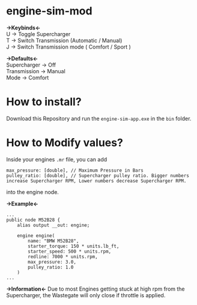 # engine-sim-mod

**->Keybinds<-** <br />
U -> Toggle Supercharger <br />
T -> Switch Transmission (Automatic / Manual) <br />
J -> Switch Transmission mode ( Comfort / Sport ) <br />

**->Defaults<-** <br />
Supercharger -> Off <br />
Transmission -> Manual <br />
Mode -> Comfort <br />

# How to install? <br />
Download this Repository and run the `engine-sim-app.exe` in the `bin` folder.

# How to Modify values?  <br />
Inside your engines `.mr` file, you can add <br />
```
max_pressure: [double], // Maximum Pressure in Bars
pulley_ratio: [double], // Supercharger pulley ratio. Bigger numbers increase Supercharger RPM, Lower numbers decrease Supercharger RPM.
```
into the engine node. <br />

**->Example<-** <br />
```
...
public node M52B28 {
    alias output __out: engine;

    engine engine(
        name: "BMW M52B28",
        starter_torque: 150 * units.lb_ft,
        starter_speed: 500 * units.rpm,
        redline: 7000 * units.rpm,
        max_pressure: 3.0,
        pulley_ratio: 1.0
    )
...
```

**->Information<-**
Due to most Engines getting stuck at high rpm from the Supercharger, the Wastegate will only close if throttle is applied.
